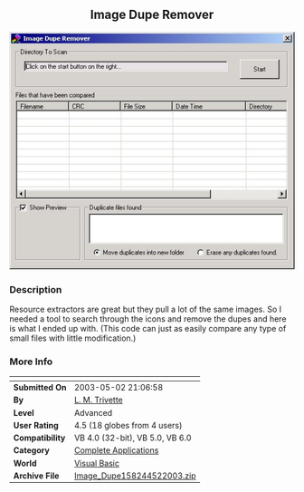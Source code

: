 ﻿<div align="center">

## Image Dupe Remover

<img src="PIC2003522118269606.jpg">
</div>

### Description

Resource extractors are great but they pull a lot of the same images. So I needed a tool to search through the icons and remove the dupes and here is what I ended up with. (This code can just as easily compare any type of small files with little modification.)
 
### More Info
 


<span>             |<span>
---                |---
**Submitted On**   |2003-05-02 21:06:58
**By**             |[L\. M\. Trivette ](https://github.com/Planet-Source-Code/PSCIndex/blob/master/ByAuthor/l-m-trivette.md)
**Level**          |Advanced
**User Rating**    |4.5 (18 globes from 4 users)
**Compatibility**  |VB 4\.0 \(32\-bit\), VB 5\.0, VB 6\.0
**Category**       |[Complete Applications](https://github.com/Planet-Source-Code/PSCIndex/blob/master/ByCategory/complete-applications__1-27.md)
**World**          |[Visual Basic](https://github.com/Planet-Source-Code/PSCIndex/blob/master/ByWorld/visual-basic.md)
**Archive File**   |[Image\_Dupe158244522003\.zip](https://github.com/Planet-Source-Code/l-m-trivette-image-dupe-remover__1-45199/archive/master.zip)








